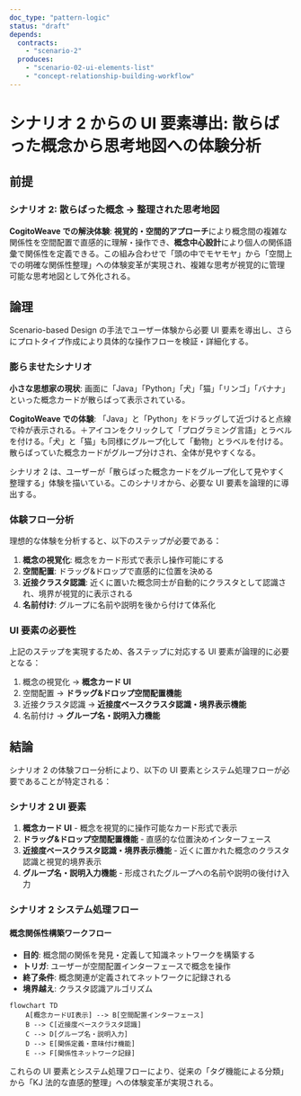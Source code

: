 ```yaml
---
doc_type: "pattern-logic"
status: "draft"
depends:
  contracts:
    - "scenario-2"
  produces:
    - "scenario-02-ui-elements-list"
    - "concept-relationship-building-workflow"
---
```


# シナリオ 2 からの UI 要素導出: 散らばった概念から思考地図への体験分析

## 前提

### シナリオ 2: 散らばった概念 → 整理された思考地図

<!-- PREMISE_BEGIN: scenario-2 -->

**CogitoWeave での解決体験**: **視覚的・空間的アプローチ**により概念間の複雑な関係性を空間配置で直感的に理解・操作でき、**概念中心設計**により個人の関係語彙で関係性を定義できる。この組み合わせで「頭の中でモヤモヤ」から「空間上での明確な関係性整理」への体験変革が実現され、複雑な思考が視覚的に管理可能な思考地図として外化される。

<!-- PREMISE_END: scenario-2 -->

## 論理

Scenario-based Design の手法でユーザー体験から必要 UI 要素を導出し、さらにプロトタイプ作成により具体的な操作フローを検証・詳細化する。

### 膨らませたシナリオ

**小さな思想家の現状**: 画面に「Java」「Python」「犬」「猫」「リンゴ」「バナナ」といった概念カードが散らばって表示されている。

**CogitoWeave での体験**: 「Java」と「Python」をドラッグして近づけると点線で枠が表示される。＋アイコンをクリックして「プログラミング言語」とラベルを付ける。「犬」と「猫」も同様にグループ化して「動物」とラベルを付ける。散らばっていた概念カードがグループ分けされ、全体が見やすくなる。

シナリオ 2 は、ユーザーが「散らばった概念カードをグループ化して見やすく整理する」体験を描いている。このシナリオから、必要な UI 要素を論理的に導出する。

### 体験フロー分析

理想的な体験を分析すると、以下のステップが必要である：

1. **概念の視覚化**: 概念をカード形式で表示し操作可能にする
2. **空間配置**: ドラッグ&ドロップで直感的に位置を決める
3. **近接クラスタ認識**: 近くに置いた概念同士が自動的にクラスタとして認識され、境界が視覚的に表示される
4. **名前付け**: グループに名前や説明を後から付けて体系化

### UI 要素の必要性

上記のステップを実現するため、各ステップに対応する UI 要素が論理的に必要となる：

1. 概念の視覚化 → **概念カード UI**
2. 空間配置 → **ドラッグ&ドロップ空間配置機能**
3. 近接クラスタ認識 → **近接度ベースクラスタ認識・境界表示機能**
4. 名前付け → **グループ名・説明入力機能**

## 結論

シナリオ 2 の体験フロー分析により、以下の UI 要素とシステム処理フローが必要であることが特定される：

### シナリオ 2 UI 要素

<!-- GLOBAL_CONCLUSION_BEGIN: scenario-02-ui-elements-list -->

1. **概念カード UI** - 概念を視覚的に操作可能なカード形式で表示
2. **ドラッグ&ドロップ空間配置機能** - 直感的な位置決めインターフェース
3. **近接度ベースクラスタ認識・境界表示機能** - 近くに置かれた概念のクラスタ認識と視覚的境界表示
4. **グループ名・説明入力機能** - 形成されたグループへの名前や説明の後付け入力

<!-- GLOBAL_CONCLUSION_END: scenario-02-ui-elements-list -->

### シナリオ 2 システム処理フロー

#### 概念関係性構築ワークフロー

<!-- GLOBAL_CONCLUSION_BEGIN: concept-relationship-building-workflow -->

- **目的**: 概念間の関係を発見・定義して知識ネットワークを構築する
- **トリガ**: ユーザーが空間配置インターフェースで概念を操作
- **終了条件**: 概念関連が定義されてネットワークに記録される
- **境界越え**: クラスタ認識アルゴリズム

```mermaid
flowchart TD
    A[概念カードUI表示] --> B[空間配置インターフェース]
    B --> C[近接度ベースクラスタ認識]
    C --> D[グループ名・説明入力]
    D --> E[関係定義・意味付け機能]
    E --> F[関係性ネットワーク記録]
```

<!-- GLOBAL_CONCLUSION_END: concept-relationship-building-workflow -->

これらの UI 要素とシステム処理フローにより、従来の「タグ機能による分類」から「KJ 法的な直感的整理」への体験変革が実現される。
